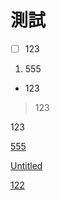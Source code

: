 # 測試

- [ ]  123
1. 555
- 123

> 123

123

[555](https://www.notion.so/71e5e4ac44064de399bf395fc6a06b7e)

[Untitled](https://www.notion.so/29925a39e435433dbfeacdf34d84c873)

[122](https://www.notion.so/34a0c8e01ff743f0b4f6af62a2dfb023)